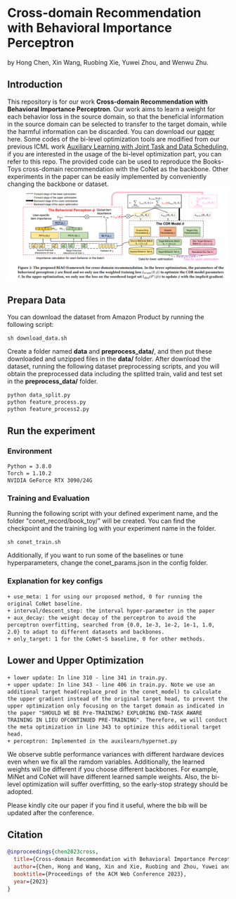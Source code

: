 # Cross-domain Recommendation with Behavioral Importance Perceptron
by Hong Chen, Xin Wang, Ruobing Xie, Yuwei Zhou, and Wenwu Zhu.

## Introduction
This repository is for our work **Cross-domain Recommendation with Behavioral Importance Perceptron**. Our work aims to learn a weight for each behavior loss in the source domain, so that the beneficial information in the source domain can be selected to transfer to the target domain, while the harmful information can be discarded. You can download our [paper]() here. Some codes of the bi-level optimization tools are modified from our previous ICML work [Auxiliary Learning with Joint Task and Data Scheduling](https://github.com/forchchch/JTDS), if you are interested in the usage of the bi-level optimization part, you can refer to this repo. The provided code can be used to reproduce the Books-Toys cross-domain recommendation with the CoNet as the backbone. Other experiments in the paper can be easily implemented by conveniently changing the backbone or dataset.
![_](./framework.png)

## Prepara Data
You can download the dataset from Amazon Product by running the following script:
```
sh download_data.sh
```
Create a folder named **data** and **preprocess_data/**, and then put these downloaded and unzipped files in the **data/** folder. After download the dataset, running the following dataset preprocessing scripts, and you will obtain the preprocessed data including the splitted train, valid and test set in the **preprocess_data/** folder.
```
python data_split.py
python feature_process.py
python feature_process2.py
```
## Run the experiment
### Environment 
```
Python = 3.8.0
Torch = 1.10.2
NVIDIA GeForce RTX 3090/24G
```

### Training and Evaluation
Running the following script with your defined experiment name, and the folder "conet_record/book_toy/" will be created. You can find the checkpoint and the training log with your experiment name in the folder.  
```
sh conet_train.sh
```
Additionally, if you want to run some of the baselines or tune hyperparameters, change the conet_params.json in the config folder. 
### Explanation for key configs
    + use_meta: 1 for using our proposed method, 0 for running the original CoNet baseline.
    + interval/descent_step: the interval hyper-parameter in the paper
    + aux_decay: the weight decay of the perceptron to avoid the perceptron overfitting, searched from {0.0, 1e-3, 1e-2, 1e-1, 1.0, 2.0} to adapt to different datasets and backbones.
    + only_target: 1 for the CoNet-S baseline, 0 for other methods.

## Lower and Upper Optimization
    + lower update: In line 310 - line 341 in train.py.
    + upper update: In line 343 - line 406 in train.py. Note we use an additional target head(replace_pred in the conet_model) to calculate the upper gradient instead of the original target head, to prevent the upper optimization only focusing on the target domain as indicated in the paper "SHOULD WE BE Pre-TRAINING? EXPLORING END-TASK AWARE TRAINING IN LIEU OFCONTINUED PRE-TRAINING". Therefore, we will conduct the meta optimization in line 343 to optimize this additional target head. 
    + perceptron: Implemented in the auxilearn/hypernet.py

We observe subtle performance variances with different hardware devices even when we fix all the ramdom variables. Additionally, the learned weights will be different if you choose different backbones. For example, MiNet and CoNet will
have different learned sample weights. Also, the bi-level optimization will suffer overfitting, so the early-stop strategy should be adopted.

Please kindly cite our paper if you find it useful, where the bib will be updated after the conference.

## Citation
```bib
@inproceedings{chen2023cross,
  title={Cross-domain Recommendation with Behavioral Importance Perceptron},
  author={Chen, Hong and Wang, Xin and Xie, Ruobing and Zhou, Yuwei and Zhu, Wenwu},
  booktitle={Proceedings of the ACM Web Conference 2023},
  year={2023}
}
```
